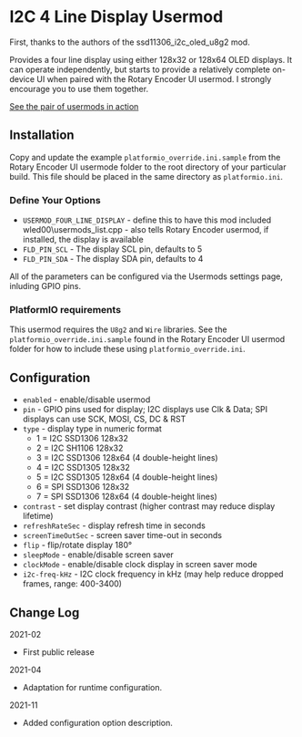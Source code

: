 # I2C 4 Line Display Usermod

First, thanks to the authors of the ssd11306_i2c_oled_u8g2 mod.

Provides a four line display using either
128x32 or 128x64 OLED displays.
It can operate independently, but starts to provide
a relatively complete on-device UI when paired with the 
Rotary Encoder UI usermod. I strongly encourage you to use 
them together.

[See the pair of usermods in action](https://www.youtube.com/watch?v=tITQY80rIOA)

## Installation

Copy and update the example `platformio_override.ini.sample` 
from the Rotary Encoder UI usermode folder to the root directory of your particular build.
This file should be placed in the same directory as `platformio.ini`.

### Define Your Options

* `USERMOD_FOUR_LINE_DISPLAY`  - define this to have this mod included wled00\usermods_list.cpp - also tells Rotary Encoder usermod, if installed, the display is available
* `FLD_PIN_SCL`                - The display SCL pin, defaults to 5
* `FLD_PIN_SDA`                - The display SDA pin, defaults to 4

All of the parameters can be configured via the Usermods settings page, inluding GPIO pins.

### PlatformIO requirements

This usermod requires the `U8g2` and `Wire` libraries. See the 
`platformio_override.ini.sample` found in the Rotary Encoder
UI usermod folder for how to include these using `platformio_override.ini`.

## Configuration

* `enabled` - enable/disable usermod
* `pin` - GPIO pins used for display; I2C displays use Clk & Data; SPI displays can use SCK, MOSI, CS, DC & RST
* `type` - display type in numeric format
    * 1 = I2C SSD1306 128x32
    * 2 = I2C SH1106 128x32
    * 3 = I2C SSD1306 128x64 (4 double-height lines)
    * 4 = I2C SSD1305 128x32
    * 5 = I2C SSD1305 128x64 (4 double-height lines)
    * 6 = SPI SSD1306 128x32
    * 7 = SPI SSD1306 128x64 (4 double-height lines)
* `contrast` - set display contrast (higher contrast may reduce display lifetime)
* `refreshRateSec` - display refresh time in seconds
* `screenTimeOutSec` - screen saver time-out in seconds
* `flip` - flip/rotate display 180°
* `sleepMode` - enable/disable screen saver
* `clockMode` - enable/disable clock display in screen saver mode
* `i2c-freq-kHz` - I2C clock frequency in kHz (may help reduce dropped frames, range: 400-3400)

## Change Log

2021-02
* First public release

2021-04
* Adaptation for runtime configuration.

2021-11
* Added configuration option description.
